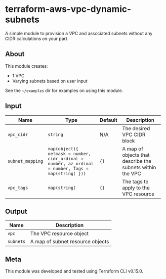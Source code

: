 # terraform-aws-vpc-dynamic-subnets

A simple module to provision a VPC and associated subnets without any CIDR calculations on your part.

## About

This module creates:
- 1 VPC
- Varying subnets based on user input

See the `~/examples` dir for examples on using this module.

## Input

| Name             | Type                                                                                                | Default | Description                                               |
| ---------------- | --------------------------------------------------------------------------------------------------- | ------- | --------------------------------------------------------- |
| `vpc_cidr`       | `string`                                                                                            | N/A     | The desired VPC CIDR block                                |
| `subnet_mapping` | `map(object({ netmask = number, cidr_ordinal = number, az_ordinal = number, tags = map(string) }))` | `{}`    | A map of objects that describe the subnets within the VPC |
| `vpc_tags`       | `map(string)`                                                                                       | `{}`    | The tags to apply to the VPC resource                     |

## Output

| Name      | Description                      |
| --------- | -------------------------------- |
| `vpc`     | The VPC resource object          |
| `subnets` | A map of subnet resource objects |

## Meta

This module was developed and tested using Terraform CLI v0.15.0.
